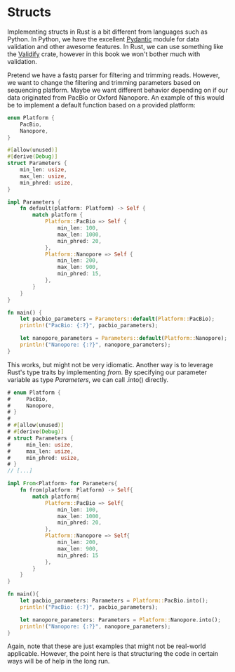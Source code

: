 # Structs
Implementing structs in Rust is a bit different from languages such as Python. In Python, we have the excellent [Pydantic](https://docs.pydantic.dev/latest/) module for data validation and other awesome features. In Rust, we can use something like the [Validify](https://docs.rs/validify/latest/validify/) crate, however in this book we won't bother much with validation.

Pretend we have a fastq parser for filtering and trimming reads. However, we want to change the filtering and trimming parameters based on sequencing platform. Maybe we want different behavior depending on if our data originated from PacBio or Oxford Nanopore. An example of this would be to implement a default function based on a provided platform:

```rust
enum Platform {
    PacBio,
    Nanopore,
}

#[allow(unused)]
#[derive(Debug)]
struct Parameters {
    min_len: usize,
    max_len: usize,
    min_phred: usize,
}

impl Parameters {
    fn default(platform: Platform) -> Self {
        match platform {
            Platform::PacBio => Self {
                min_len: 100,
                max_len: 1000,
                min_phred: 20,
            },
            Platform::Nanopore => Self {
                min_len: 200,
                max_len: 900,
                min_phred: 15,
            },
        }
    }
}

fn main() {
    let pacbio_parameters = Parameters::default(Platform::PacBio);
    println!("PacBio: {:?}", pacbio_parameters);

    let nanopore_parameters = Parameters::default(Platform::Nanopore);
    println!("Nanopore: {:?}", nanopore_parameters);
}
```
This works, but might not be very idiomatic. Another way is to leverage Rust's type traits by implementing *from*. By specifying our parameter variable as type *Parameters*, we can call .into() directly.

```rust
# enum Platform {
#     PacBio,
#     Nanopore,
# }
#
# #[allow(unused)]
# #[derive(Debug)]
# struct Parameters {
#     min_len: usize,
#     max_len: usize,
#     min_phred: usize,
# }
// [...]

impl From<Platform> for Parameters{
    fn from(platform: Platform) -> Self{
        match platform{
            Platform::PacBio => Self{
                min_len: 100,
                max_len: 1000,
                min_phred: 20,
            },
            Platform::Nanopore => Self{
                min_len: 200,
                max_len: 900,
                min_phred: 15
            },
        }
    }
}

fn main(){
    let pacbio_parameters: Parameters = Platform::PacBio.into();
    println!("PacBio: {:?}", pacbio_parameters);

    let nanopore_parameters: Parameters = Platform::Nanopore.into();
    println!("Nanopore: {:?}", nanopore_parameters);
}
```
Again, note that these are just examples that might not be real-world applicable. However, the point here is that structuring the code in certain ways will be of help in the long run.
